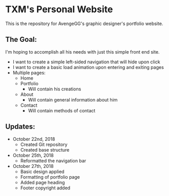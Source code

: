# TXM's Personal Website
This is the repository for AvengeGG's graphic designer's portfolio website. 
## The Goal:
I'm hoping to accomplish all his needs with just this simple front end site.
* I want to create a simple left-sided navigation that will hide upon click
* I want to create a basic load animation upon entering and exiting pages
* Multiple pages:
  * Home
  * Portfolio
    * Will contain his creations
  * About
    * Will contain general information about him
  * Contact
    * Will contain methods of contact

## Updates:
* October 22nd, 2018
  * Created Git repository
  * Created base structure
* October 25th, 2018
  * Reformatted the navigation bar
* October 27th, 2018
  * Basic design applied
  * Formatting of portfolio page
  * Added page heading
  * Footer copyright added